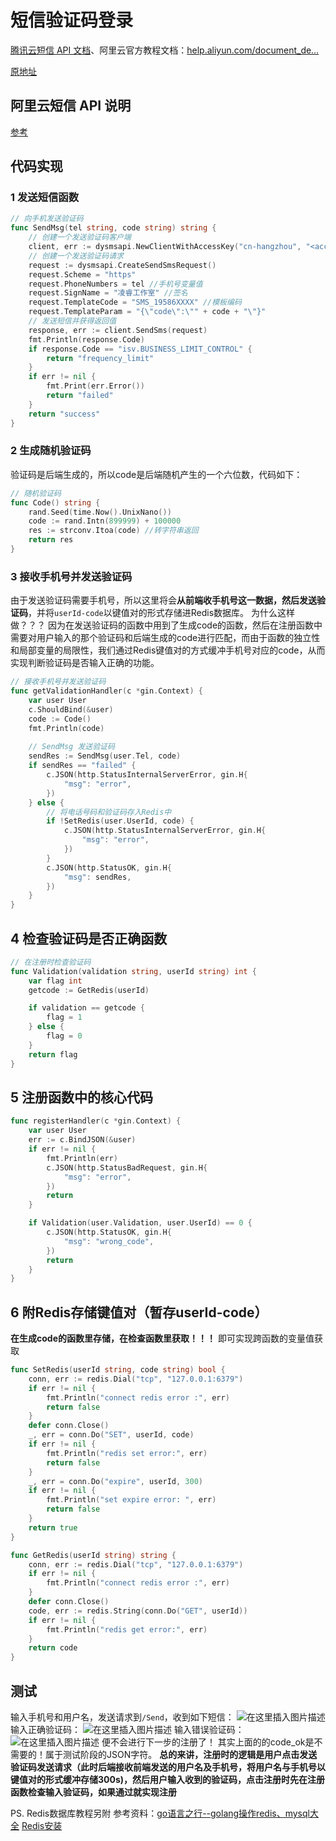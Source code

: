 # 短信验证码登录

[腾讯云短信 API 文档](https://cloud.tencent.com/document/api/382/55981)、阿里云官方教程文档：[help.aliyun.com/document_de…](https://link.juejin.cn/?target=https%3A%2F%2Fhelp.aliyun.com%2Fdocument_detail%2F59210.html%3Fspm%3Da2c4g.11174284.1.436f2c42BSfUpm)

[原地址](https://juejin.cn/post/6977581407384109069)

## 阿里云短信 API 说明

[参考](https://next.api.aliyun.com/document/Dysmsapi/2017-05-25/SendSms)

## 代码实现

### 1 发送短信函数

```go
// 向手机发送验证码
func SendMsg(tel string, code string) string {
    // 创建一个发送验证码客户端
	client, err := dysmsapi.NewClientWithAccessKey("cn-hangzhou", "<accesskeyId>", "<accessSecret>")
	// 创建一个发送验证码请求
    request := dysmsapi.CreateSendSmsRequest()
	request.Scheme = "https"
	request.PhoneNumbers = tel //手机号变量值
	request.SignName = "凌睿工作室" //签名
	request.TemplateCode = "SMS_19586XXXX" //模板编码
	request.TemplateParam = "{\"code\":\"" + code + "\"}"
    // 发送短信并获得返回值
	response, err := client.SendSms(request)
	fmt.Println(response.Code)
	if response.Code == "isv.BUSINESS_LIMIT_CONTROL" {
		return "frequency_limit"
	}
	if err != nil {
		fmt.Print(err.Error())
		return "failed"
	}
	return "success"
}
```

### 2 生成随机验证码

验证码是后端生成的，所以code是后端随机产生的一个六位数，代码如下：

```go
// 随机验证码
func Code() string {
	rand.Seed(time.Now().UnixNano())
	code := rand.Intn(899999) + 100000
	res := strconv.Itoa(code) //转字符串返回
	return res
}

```

### 3 接收手机号并发送验证码

由于发送验证码需要手机号，所以这里将会**从前端收手机号这一数据，然后发送验证码**，并将`userId-code`以键值对的形式存储进Redis数据库。 为什么这样做？？？ 因为在发送验证码的函数中用到了生成code的函数，然后在注册函数中需要对用户输入的那个验证码和后端生成的code进行匹配，而由于函数的独立性和局部变量的局限性，我们通过Redis键值对的方式缓冲手机号对应的code，从而实现判断验证码是否输入正确的功能。

```go
// 接收手机号并发送验证码
func getValidationHandler(c *gin.Context) {
	var user User
	c.ShouldBind(&user)
	code := Code()
	fmt.Println(code)
	
    // SendMsg 发送验证码
	sendRes := SendMsg(user.Tel, code)
	if sendRes == "failed" {
		c.JSON(http.StatusInternalServerError, gin.H{
			"msg": "error",
		})
	} else {
        // 将电话号码和验证码存入Redis中
		if !SetRedis(user.UserId, code) {
			c.JSON(http.StatusInternalServerError, gin.H{
				"msg": "error",
			})
		}
		c.JSON(http.StatusOK, gin.H{
			"msg": sendRes,
		})
	}
}
```

## 4 检查验证码是否正确函数

```go
// 在注册时检查验证码
func Validation(validation string, userId string) int {
	var flag int
	getcode := GetRedis(userId)

	if validation == getcode {
		flag = 1
	} else {
		flag = 0
	}
	return flag
}
```

## 5 注册函数中的核心代码

```go
func registerHandler(c *gin.Context) {
	var user User
	err := c.BindJSON(&user)
	if err != nil {
		fmt.Println(err)
		c.JSON(http.StatusBadRequest, gin.H{
			"msg": "error",
		})
		return
	}

	if Validation(user.Validation, user.UserId) == 0 {
		c.JSON(http.StatusOK, gin.H{
			"msg": "wrong_code",
		})
		return
	}
}
```

## 6 附Redis存储键值对（暂存userId-code）

**在生成code的函数里存储，在检查函数里获取！！！** 即可实现跨函数的变量值获取

```go
func SetRedis(userId string, code string) bool {
	conn, err := redis.Dial("tcp", "127.0.0.1:6379")
	if err != nil {
		fmt.Println("connect redis error :", err)
		return false
	}
	defer conn.Close()
	_, err = conn.Do("SET", userId, code)
	if err != nil {
		fmt.Println("redis set error:", err)
		return false
	}
	_, err = conn.Do("expire", userId, 300)
	if err != nil {
		fmt.Println("set expire error: ", err)
		return false
	}
	return true
}

func GetRedis(userId string) string {
	conn, err := redis.Dial("tcp", "127.0.0.1:6379")
	if err != nil {
		fmt.Println("connect redis error :", err)
	}
	defer conn.Close()
	code, err := redis.String(conn.Do("GET", userId))
	if err != nil {
		fmt.Println("redis get error:", err)
	}
	return code
}
```

## 测试

输入手机号和用户名，发送请求到`/Send`，收到如下短信： ![在这里插入图片描述](https://p3-juejin.byteimg.com/tos-cn-i-k3u1fbpfcp/0642e7abbaa84d618568e9f57a85d524~tplv-k3u1fbpfcp-zoom-in-crop-mark:3024:0:0:0.awebp) 输入正确验证码： ![在这里插入图片描述](https://p3-juejin.byteimg.com/tos-cn-i-k3u1fbpfcp/9532a6b111ce4185aa357340e7db90fc~tplv-k3u1fbpfcp-zoom-in-crop-mark:3024:0:0:0.awebp) 输入错误验证码： ![在这里插入图片描述](https://p3-juejin.byteimg.com/tos-cn-i-k3u1fbpfcp/e5d7163e103a4280acd0a08f2697de86~tplv-k3u1fbpfcp-zoom-in-crop-mark:3024:0:0:0.awebp) 便不会进行下一步的注册了！ 其实上面的的code_ok是不需要的！属于测试阶段的JSON字符。 **总的来讲，注册时的逻辑是用户点击发送验证码发送请求（此时后端接收前端发送的用户名及手机号，将用户名与手机号以键值对的形式缓冲存储300s)，然后用户输入收到的验证码，点击注册时先在注册函数检查输入验证码，如果通过就实现注册**

PS. Redis数据库教程另附 参考资料：[go语言之行--golang操作redis、mysql大全](https://link.juejin.cn?target=https%3A%2F%2Fwww.cnblogs.com%2Fwdliu%2Fp%2F9330278.html) [Redis安装](https://link.juejin.cn?target=https%3A%2F%2Fwww.runoob.com%2Fredis%2Fredis-install.html)